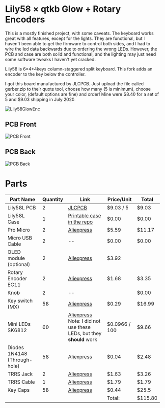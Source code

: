 # Lily58 × qtkb Glow + Rotary Encoders

This is a mostly finished project, with some caveats. The keyboard works great with all features, except for the lights. They are functional, but I haven't been able to get the firmware to control both sides, and I had to wire the led data backwards due to ordering the wrong LEDs. However, the PCB and case are both solid and functional, and the lighting may just need some software tweaks I haven't yet cracked.

Lily58 is 6×4+4keys column-staggered split keyboard.
This fork adds an encoder to the key below the controller.

I got this board manufactured by JLCPCB. Just upload the file called gerber.zip to their quote tool, choose how many (5 is minimum), choose your color, (default options are fine) and order! Mine were $8.40 for a set of 5 and $9.03 shipping in July 2020.

![Lily58GlowEnc](img/Lily58GlowEnc.jpg)

## PCB Front

![PCB Front](img/PCB-Front.png)

## PCB Back

![PCB Back](img/PCB-Back.png)

# Parts

| Part Name | Quantity | Link | Price/Unit | Total |
| --------- | -------- | ---- | ---------- | ----- |
| Lily58L PCB | 2 | [JLCPCB](https://jlcpcb.com/) | \$9.03 / 5 | \$9.03 |
| Lily58L Case | 1 | [Printable case in the repo](https://github.com/normanwink/Lily58-Glow-Enc/tree/master/case) | \$0.00 | \$0.00 |
| Pro Micro | 2 | [Aliexpress](https://www.aliexpress.com/item/32888212119.html?spm=a2g0o.productlist.0.0.30d25a53xh6DaX&algo_pvid=9e5fb73d-c3e5-475f-bda1-b4666011fa38&algo_expid=9e5fb73d-c3e5-475f-bda1-b4666011fa38-8&btsid=0ab6f82215936295153445783e35b6&ws_ab_test=searchweb0_0,searchweb201602_,searchweb201603_) | \$5.59 | \$11.17 |
| Micro USB Cable | 2 | -- | \$0.00 | \$0.00 |
| OLED module (optional) | 2 | [Aliexpress](https://www.aliexpress.com/item/32861875681.html?spm=a2g0o.productlist.0.0.835aa9ccjrnsdV&algo_pvid=7def10f1-db5f-4a13-951c-5bf7341c096e&algo_expid=7def10f1-db5f-4a13-951c-5bf7341c096e-0&btsid=0ab6d69f15936287684868637e6e79&ws_ab_test=searchweb0_0,searchweb201602_,searchweb201603_) | \$3.92 |
| Rotary Encoder EC11 | 2 | [Aliexpress](https://www.aliexpress.com/item/32322425597.html?spm=a2g0o.productlist.0.0.6102314aqRHfGU&algo_pvid=281c4dc1-9caa-459f-8650-fbba7e4bec4d&algo_expid=281c4dc1-9caa-459f-8650-fbba7e4bec4d-9&btsid=0ab6d70515937408315558637e0bf2&ws_ab_test=searchweb0_0,searchweb201602_,searchweb201603_)| \$1.68 | \$3.35 |
| Knob | 2 | -- | | \$0.00 |
| Key switch (MX) | 58 | [Aliexpress](https://www.aliexpress.com/item/32973993662.html?spm=a2g0o.productlist.0.0.6fdb14ebdXgCiL&algo_pvid=dc98baa5-021b-42b9-806a-ef67fe903a97&algo_expid=dc98baa5-021b-42b9-806a-ef67fe903a97-10&btsid=0ab6d69515936249739887508eaca4&ws_ab_test=searchweb0_0,searchweb201602_,searchweb201603_) | \$0.29 | \$16.99 |
| Mini LEDs SK6812 | 60 | [Aliexpress](https://www.aliexpress.com/item/1005002364547011.html?spm=a2g0o.productlist.0.0.736d6065FIJVB9&algo_pvid=38adde3a-2421-4a9a-bbe7-d86f8ef42d36&algo_exp_id=38adde3a-2421-4a9a-bbe7-d86f8ef42d36-0&pdp_ext_f=%7B%22sku_id%22%3A%2212000020328905493%22%7D)<br>Note: I did not use these LEDs, but they **should** work | \$0.0966 / 100 | \$9.66 |
| Diodes 1N4148 (Through-hole) | 58 | [Aliexpress](https://www.aliexpress.com/item/1934432186.html?spm=a2g0o.productlist.0.0.43075a93S1HiAy&algo_pvid=2a96b464-fcb2-4d4d-9db0-5325780cc08b&algo_expid=2a96b464-fcb2-4d4d-9db0-5325780cc08b-2&btsid=0ab6f82415937472454356384e6daf&ws_ab_test=searchweb0_0,searchweb201602_,searchweb201603_) | \$0.04 | \$2.48 |
| TRRS Jack | 2 | [Aliexpress](https://www.aliexpress.com/item/33029465106.html?spm=a2g0o.productlist.0.0.4c934e0cJHeHoK&algo_pvid=eae4b36e-738c-4df6-8e73-ad7bf5885647&algo_expid=eae4b36e-738c-4df6-8e73-ad7bf5885647-0&btsid=0ab6fab215936264228847161e1394&ws_ab_test=searchweb0_0,searchweb201602_,searchweb201603_) | \$1.63 | \$3.26 |
| TRRS Cable | 1 | [Aliexpress](https://www.aliexpress.com/item/33000197351.html?spm=a2g0o.productlist.0.0.21a2246ecsIFwV&algo_pvid=fd7c3341-82d4-4c30-813e-1d52c9431132&algo_expid=fd7c3341-82d4-4c30-813e-1d52c9431132-3&btsid=0ab6fab215936268107442907e1395&ws_ab_test=searchweb0_0,searchweb201602_,searchweb201603_)| \$1.79 | \$1.79 |
| Key Caps | 58 | [Aliexpress](https://www.aliexpress.com/item/32744591039.html?spm=a2g0o.cart.0.0.1fff3c00zqG7Sv&mp=1) | \$0.44 | \$25.5   | |
| | | | Total: | \$115.80 |
